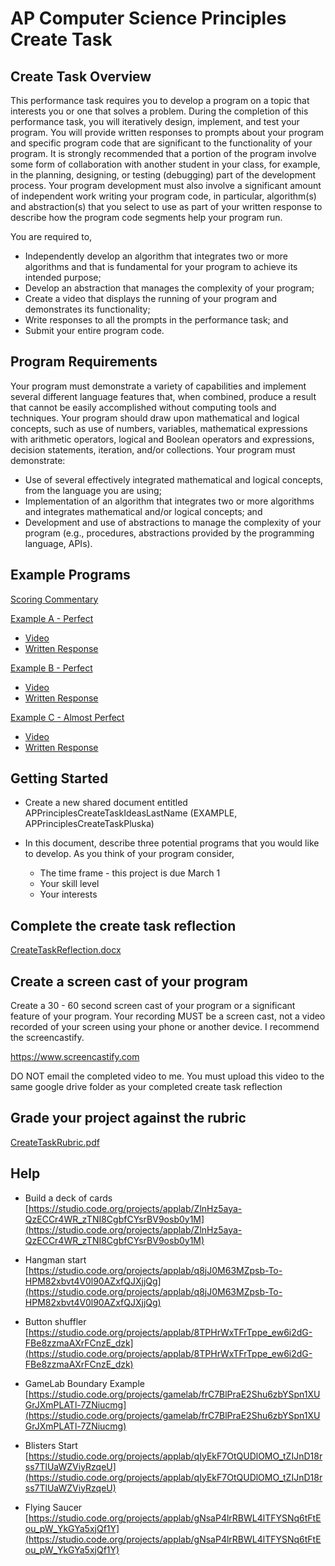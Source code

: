 # AP Computer Science Principles Create Task

## Create Task Overview

This performance task requires you to develop a program on a topic that interests
you or one that solves a problem. During the completion of this performance task,
you will iteratively design, implement, and test your program. You will provide
written responses to prompts about your program and specific program code that
are significant to the functionality of your program. It is strongly recommended that
a portion of the program involve some form of collaboration with another student in
your class, for example, in the planning, designing, or testing (debugging) part of
the development process. Your program development must also involve a significant
amount of independent work writing your program code, in particular, algorithm(s)
and abstraction(s) that you select to use as part of your written response to describe
how the program code segments help your program run.

You are required to, 

* Independently develop an algorithm that integrates two or more algorithms and
that is fundamental for your program to achieve its intended purpose;
* Develop an abstraction that manages the complexity of your program;
* Create a video that displays the running of your program and demonstrates its
functionality;
* Write responses to all the prompts in the performance task; and
* Submit your entire program code.

## Program Requirements

Your program must demonstrate a variety of capabilities and implement several
different language features that, when combined, produce a result that cannot be
easily accomplished without computing tools and techniques. Your program should
draw upon mathematical and logical concepts, such as use of numbers, variables,
mathematical expressions with arithmetic operators, logical and Boolean operators
and expressions, decision statements, iteration, and/or collections.
Your program must demonstrate:

* Use of several effectively integrated mathematical and logical concepts, from the
language you are using;
* Implementation of an algorithm that integrates two or more algorithms and integrates
mathematical and/or logical concepts; and
* Development and use of abstractions to manage the complexity of your program
(e.g., procedures, abstractions provided by the programming language, APIs).

## Example Programs

[Scoring Commentary](https://secure-media.collegeboard.org/ap/pdf/ap18-csp-create.pdf)

<u>Example A - Perfect</u>

* [Video](https://secure-media.collegeboard.org/ap/video_audio/ap18-create-sample-a-video.mp4)
* [Written Response](https://secure-media.collegeboard.org/ap/video_audio/ap18-create-sample-a-written.pdf)

<u>Example B - Perfect</u>

* [Video](https://secure-media.collegeboard.org/ap/video_audio/ap18-create-sample-b-video.mp4)
* [Written Response](https://secure-media.collegeboard.org/ap/video_audio/ap18-create-sample-b-written.pdf)

<u>Example C - Almost Perfect</u>

* [Video](https://secure-media.collegeboard.org/ap/video_audio/ap18-create-sample-c-video.mp4)
* [Written Response](https://secure-media.collegeboard.org/ap/video_audio/ap18-create-sample-c-written.pdf)

## Getting Started

* Create a new shared document entitled APPrinciplesCreateTaskIdeasLastName (EXAMPLE, APPrinciplesCreateTaskPluska)

* In this document, describe three potential programs that you would like to develop.  As you think of your program consider, 

	- The time frame - this project is due March 1
	- Your skill level 
	- Your interests

## Complete the create task reflection

[CreateTaskReflection.docx](https://github.com/hpluska/APCompSciPrincples/blob/master/CreateTask/CreateTaskReflection.docx)

## Create a screen cast of your program

Create a 30 - 60 second screen cast of your program or a significant feature of your program.  Your recording MUST be a screen cast, not a video recorded of your screen using your phone or another device. I recommend the screencastify.  

https://www.screencastify.com

DO NOT email the completed video to me.  You must upload this video to the same google drive folder as your completed create task reflection

## Grade your project against the rubric

[CreateTaskRubric.pdf](https://github.com/hpluska/APCompSciPrincples/blob/master/CreateTask/CreateTaskRubric.pdf)

## Help

* Build a deck of cards [https://studio.code.org/projects/applab/ZlnHz5aya-QzECCr4WR_zTNI8CgbfCYsrBV9osb0y1M](https://studio.code.org/projects/applab/ZlnHz5aya-QzECCr4WR_zTNI8CgbfCYsrBV9osb0y1M)

* Hangman start [https://studio.code.org/projects/applab/q8jJ0M63MZpsb-To-HPM82xbvt4V0l90AZxfQJXjjQg](https://studio.code.org/projects/applab/q8jJ0M63MZpsb-To-HPM82xbvt4V0l90AZxfQJXjjQg)

* Button shuffler [https://studio.code.org/projects/applab/8TPHrWxTFrTppe_ew6i2dG-FBe8zzmaAXrFCnzE_dzk](https://studio.code.org/projects/applab/8TPHrWxTFrTppe_ew6i2dG-FBe8zzmaAXrFCnzE_dzk)

* GameLab Boundary Example [https://studio.code.org/projects/gamelab/frC7BlPraE2Shu6zbYSpn1XUGrJXmPLATl-7ZNiucmg](https://studio.code.org/projects/gamelab/frC7BlPraE2Shu6zbYSpn1XUGrJXmPLATl-7ZNiucmg)

* Blisters Start [https://studio.code.org/projects/applab/qIyEkF7OtQUDlOMO_tZIJnD18rss7TlUaWZViyRzqeU](https://studio.code.org/projects/applab/qIyEkF7OtQUDlOMO_tZIJnD18rss7TlUaWZViyRzqeU)

* Flying Saucer [https://studio.code.org/projects/applab/gNsaP4lrRBWL4lTFYSNq6tFtEou_pW_YkGYa5xjQf1Y](https://studio.code.org/projects/applab/gNsaP4lrRBWL4lTFYSNq6tFtEou_pW_YkGYa5xjQf1Y)


